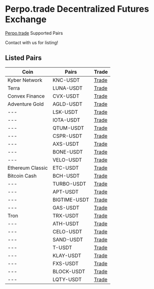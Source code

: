 # Perpo.trade Decentralized Futures Exchange

[Perpo.trade](https://perpo.trade/) Supported Pairs

Contact with us for listing!

## Listed Pairs

| Coin | Pairs | Trade |
| --- | --- | --- |
| Kyber Network | KNC-USDT | [Trade](https://perpo.trade/futures/kncusdt) |
| Terra | LUNA-USDT | [Trade](https://perpo.trade/futures/lunausdt) |
| Convex Finance | CVX-USDT | [Trade](https://perpo.trade/futures/cvxusdt) |
| Adventure Gold | AGLD-USDT | [Trade](https://perpo.trade/futures/agldusdt) |
| --- | LSK-USDT | [Trade](https://perpo.trade/futures/lskusdt) |
| --- | IOTA-USDT | [Trade](https://perpo.trade/futures/iotausdt) |
| --- | QTUM-USDT | [Trade](https://perpo.trade/futures/qtumusdt) |
| --- | CSPR-USDT | [Trade](https://perpo.trade/futures/csprusdt) |
| --- | AXS-USDT | [Trade](https://perpo.trade/futures/axsusdt) |
| --- | BONE-USDT | [Trade](https://perpo.trade/futures/boneusdt) |
| --- | VELO-USDT | [Trade](https://perpo.trade/futures/velousdt) |
| Ethereum Classic | ETC-USDT | [Trade](https://perpo.trade/futures/etcusdt) |
| Bitcoin Cash | BCH-USDT | [Trade](https://perpo.trade/futures/bchusdt) |
| --- | TURBO-USDT | [Trade](https://perpo.trade/futures/turbousdt) |
| --- | APT-USDT | [Trade](https://perpo.trade/futures/aptusdt) |
| --- | BIGTIME-USDT | [Trade](https://perpo.trade/futures/bigtimeusdt) |
| --- | GAS-USDT | [Trade](https://perpo.trade/futures/gasusdt) |
| Tron | TRX-USDT | [Trade](https://perpo.trade/futures/trxusdt) |
| --- | ATH-USDT | [Trade](https://perpo.trade/futures/athusdt) |
| --- | CELO-USDT | [Trade](https://perpo.trade/futures/celousdt) |
| --- | SAND-USDT | [Trade](https://perpo.trade/futures/sandusdt) |
| --- | T-USDT | [Trade](https://perpo.trade/futures/tusdt) |
| --- | KLAY-USDT | [Trade](https://perpo.trade/futures/klayusdt) |
| --- | FXS-USDT | [Trade](https://perpo.trade/futures/fxsusdt) |
| --- | BLOCK-USDT | [Trade](https://perpo.trade/futures/blockusdt) |
| --- | LQTY-USDT | [Trade](https://perpo.trade/futures/lqtyusdt) |
